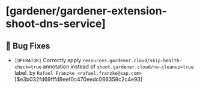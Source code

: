 # [gardener/gardener-extension-shoot-dns-service]

## 🐛 Bug Fixes

- `[OPERATOR]` Correctly apply `resources.gardener.cloud/skip-health-check=true` annotation instead of `shoot.gardener.cloud/no-cleanup=true` label. by `Rafael Franzke <rafael.franzke@sap.com>` [$e3b032fd69fffd8eef0c470eedc066358c2c4e93]